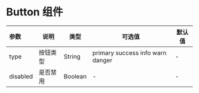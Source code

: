 # Button 组件

<myButton />

| 参数| 说明 | 类型 | 可选值 | 默认值 |
| :------ | ------ | ------ | ------ | ------ |
| type| 按钮类型 | String | primary success info warn danger| - |
| disabled|是否禁用 | Boolean | - | -|
